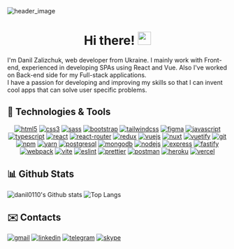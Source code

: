 <a style="text-decoration: none" href="https://github.com/danil0110">
  <img src="https://user-images.githubusercontent.com/38916225/137132943-53f82031-310c-4f08-846d-8f7e2b9f211f.jpg" alt="header_image">
</a>

<h1 align="center"> 
  Hi there! <img src="https://i.imgur.com/u8HivgI.gif" width="30" />
</h1>

I'm Danil Zalizchuk, web developer from Ukraine. I mainly work with Front-end, experienced in developing SPAs using React and Vue. Also I've worked on Back-end side for my Full-stack applications.  
I have a passion for developing and improving my skills so that I can invent cool apps that can solve user specific problems.

<h2>
  🔧 Technologies & Tools
</h2>
<p align="center">
  <a href="https://www.w3.org/html/" target="_blank"><img src="https://img.shields.io/badge/HTML5-E34F26?style=for-the-badge&logo=html5&logoColor=white" alt="html5"></a>
  <a href="https://www.w3.org/Style/CSS/" target="_blank"><img src="https://img.shields.io/badge/CSS3-1572B6?style=for-the-badge&logo=css3&logoColor=white" alt="css3"></a>
  <a href="https://sass-lang.com" target="_blank"><img src="https://img.shields.io/badge/Sass-CC6699?style=for-the-badge&logo=sass&logoColor=white" alt="sass"></a>
  <a href="https://getbootstrap.com" target="_blank"><img src="https://img.shields.io/badge/Bootstrap-563D7C?style=for-the-badge&logo=bootstrap&logoColor=white" alt="bootstrap"></a>
  <a href="https://tailwindcss.com" target="_blank"><img src="https://img.shields.io/badge/Tailwind_CSS-38B2AC?style=for-the-badge&logo=tailwind-css&logoColor=white" alt="tailwindcss"></a>
  <a href="https://www.figma.com" target="_blank"><img src="https://img.shields.io/badge/Figma-F24E1E?style=for-the-badge&logo=figma&logoColor=white" alt="figma"></a>
  <a href="https://developer.mozilla.org/en-US/docs/Web/JavaScript" target="_blank"><img src="https://img.shields.io/badge/JavaScript-323330?style=for-the-badge&logo=javascript&logoColor=F7DF1E" alt="javascript"></a>
  <a href="https://www.typescriptlang.org" target="_blank"><img src="https://img.shields.io/badge/TypeScript-007ACC?style=for-the-badge&logo=typescript&logoColor=white" alt="typescript"></a>
  <a href="https://reactjs.org" target="_blank"><img src="https://img.shields.io/badge/React-20232A?style=for-the-badge&logo=react&logoColor=61DAFB" alt="react"></a>
  <a href="https://reactrouter.com" target="_blank"><img src="https://img.shields.io/badge/React_Router-CA4245?style=for-the-badge&logo=react-router&logoColor=white" alt="react-router"></a>
  <a href="https://redux.js.org" target="_blank"><img src="https://img.shields.io/badge/Redux-593D88?style=for-the-badge&logo=redux&logoColor=white" alt="redux"></a>
  <a href="https://vuejs.org" target="_blank"><img src="https://img.shields.io/badge/Vue.js-35495E?style=for-the-badge&logo=vuedotjs&logoColor=4FC08D" alt="vuejs"></a>
  <a href="https://nuxtjs.org" target="_blank"><img src="https://img.shields.io/badge/nuxt.js-00C58E?style=for-the-badge&logo=nuxtdotjs&logoColor=white" alt="nuxt"></a>
  <a href="https://vuetifyjs.com/en/" target="_blank"><img src="https://img.shields.io/badge/Vuetify-1867C0?style=for-the-badge&logo=vuetify&logoColor=white" alt="vuetify"></a>
  <a href="https://git-scm.com" target="_blank"><img src="https://img.shields.io/badge/Git-F05032?style=for-the-badge&logo=git&logoColor=white" alt="git"></a>
  <a href="https://www.npmjs.com" target="_blank"><img src="https://img.shields.io/badge/npm-CB3837?style=for-the-badge&logo=npm&logoColor=white" alt="npm"></a>
  <a href="https://yarnpkg.com" target="_blank"><img src="https://img.shields.io/badge/Yarn-2C8EBB?style=for-the-badge&logo=yarn&logoColor=white" alt="yarn"></a>
  <a href="https://www.postgresql.org" target="_blank"><img src="https://img.shields.io/badge/PostgreSQL-316192?style=for-the-badge&logo=postgresql&logoColor=white" alt="postgresql"></a>
  <a href="https://www.mongodb.com" target="_blank"><img src="https://img.shields.io/badge/MongoDB-white?style=for-the-badge&logo=mongodb&logoColor=4EA94B" alt="mongodb"></a>
  <a href="https://nodejs.org" target="_blank"><img src="https://img.shields.io/badge/Node.js-339933?style=for-the-badge&logo=nodedotjs&logoColor=white" alt="nodejs"></a>
  <a href="https://expressjs.com" target="_blank"><img src="https://img.shields.io/badge/Express.js-000000?style=for-the-badge&logo=express&logoColor=white" alt="express"></a>
  <a href="https://www.fastify.io" target="_blank"><img src="https://img.shields.io/badge/fastify-202020?style=for-the-badge&logo=fastify&logoColor=white" alt="fastify"></a>
  <a href="https://webpack.js.org" target="_blank"><img src="https://img.shields.io/badge/Webpack-8DD6F9?style=for-the-badge&logo=Webpack&logoColor=white" alt="webpack"></a>
  <a href="https://vitejs.dev" target="_blank"><img src="https://img.shields.io/badge/Vite-B73BFE?style=for-the-badge&logo=vite&logoColor=FFD62E" alt="vite"></a>
  <a href="https://eslint.org" target="_blank"><img src="https://img.shields.io/badge/eslint-3A33D1?style=for-the-badge&logo=eslint&logoColor=white" alt="eslint"></a>
  <a href="https://prettier.io" target="_blank"><img src="https://img.shields.io/badge/prettier-1A2C34?style=for-the-badge&logo=prettier&logoColor=F7BA3E" alt="prettier"></a>
  <a href="https://www.postman.com" target="_blank"><img src="https://img.shields.io/badge/Postman-FF6C37?style=for-the-badge&logo=Postman&logoColor=white" alt="postman"></a>
  <a href="https://www.heroku.com" target="_blank"><img src="https://img.shields.io/badge/Heroku-430098?style=for-the-badge&logo=heroku&logoColor=white" alt="heroku"></a>
  <a href="https://vercel.com" target="_blank"><img src="https://img.shields.io/badge/Vercel-000000?style=for-the-badge&logo=vercel&logoColor=white" alt="vercel"></a>
</p>

<h2>
  📊 Github Stats
</h2>

<img src="https://github-readme-stats.vercel.app/api?username=danil0110&show_icons=true&theme=dark&icon_color=46D8A0&hide_border&bg_color:1A1A1A" alt="danil0110's Github stats">
<img src="https://github-readme-stats.vercel.app/api/top-langs/?username=danil0110&layout=compact&theme=dark&hide_border&bg_color:1A1A1A" alt="Top Langs">

<h2>
  ✉️ Contacts
</h2>

<a href="mailto:danilmail0110@gmail.com"><img src="https://img.shields.io/badge/Gmail-D14836?style=for-the-badge&logo=gmail&logoColor=white" alt="gmail"></a>
<a href="https://www.linkedin.com/in/danil0110/" target="_blank"><img src="https://img.shields.io/badge/LinkedIn-0077B5?style=for-the-badge&logo=linkedin&logoColor=white" alt="linkedin"></a>
<a href="https://t.me/danulkaaa" target="_blank"><img src="https://img.shields.io/badge/Telegram-2CA5E0?style=for-the-badge&logo=telegram&logoColor=white" alt="telegram"></a>
<a href="https://join.skype.com/invite/hnuM0BDUyHzL" target="_blank"><img src="https://img.shields.io/badge/Skype-blue?style=for-the-badge&logo=skype&logoColor=white" alt="skype"></a>

